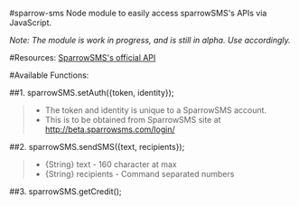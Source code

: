 #sparrow-sms
 Node module to easily access sparrowSMS's APIs via JavaScript.

 *Note: The module is work in progress, and is still in alpha. Use accordingly.*

#Resources:
[SparrowSMS's official API](http://docs.sparrowsms.com/en/latest/)

#Available Functions:


##1. sparrowSMS.setAuth({token, identity});
>
>* The token and identity is unique to a SparrowSMS account.
>* This is to be obtained from  SparrowSMS site at http://beta.sparrowsms.com/login/

##2. sparrowSMS.sendSMS({text, recipients});
>
>*  {String} text       - 160 character at max
>*  {String} recipients - Command separated numbers


##3. sparrowSMS.getCredit();

